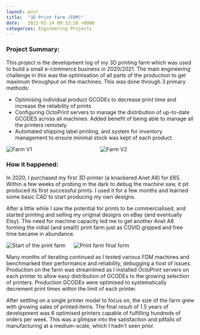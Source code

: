 ```yaml
---
layout: post
title:  "3D Print Farm (FDM)"
date:   2022-02-14 09:32:26 +0000
categories: Engineering Projects
---
```

<!-- # RoboChess Project -->

### Project Summary:
This project is the development log of my 3D printing farm which was used to build a small e-commerce business in 2020/2021. The main engineering challenge in this was the optimisation of all parts of the production to get maximum throughput on the machines. This was done through 3 primary methods:
- Optimising individual product GCODEs to decrease print time and increase the reliability of prints
- Configuring OctoPrint servers to manage the distribution of up-to-date GCODES across all machines. Added benefit of being able to manage all the printers remotely.
- Automated shipping label printing, and system for inventory management to ensure minimal stock was kept of each product.

<div style="display: grid; grid-template-columns: 1fr 1fr;">
  <img src="/assets/PrintFarm/FarmV1.gif" alt="Farm V1" style="max-width: 100%;">
  <img src="/assets/PrintFarm/FarmV2.gif" alt="Farm V2" style="max-width: 100%;">
</div>

### How it happened:
In 2020, I purchased my first 3D printer (a knackered Anet A8) for £65. Within a few weeks of probing in the dark to debug the machine saw, it pit produced its first successful prints. I used it for a few months and learned some basic CAD to start producing my own designs. 

After a little while I saw the potential for prints to be commercialised, and started printing and selling my original designs on eBay (and eventually Etsy). The need for machine capacity led me to get another Anet A8 forming the initial (and small!) print farm just as COVID gripped and free time became in abundance.

<div style="display: grid; grid-template-columns: 0.3656fr 0.65fr;">
  <img src="/assets/PrintFarm/EarlyFarm.jpg" alt="Start of the print farm" style="max-width: 100%;">
  <img src="/assets/PrintFarm/FirstPrint.jpg" alt="Print farm final form" style="max-width: 100%;">
</div>

Many months of iterating continued as I tested various FDM machines and benchmarked their performance and reliability, debugging a host of issues. Production on the farm was streamlined as I installed OctoPrint servers on each printer to allow easy distribution of GCODEs to the growing selection of printers. Production GCODEs were optimised to systematically decrement print times within the limit of each printer.

After settling on a single printer model to focus on, the size of the farm grew with growing sales of printed items. The final result of 1.5 years of development was 6 optimised printers capable of fulfilling hundreds of orders per week. This was a glimpse into the satisfaction and pitfalls of manufacturing at a medium-scale, which I hadn't seen prior.